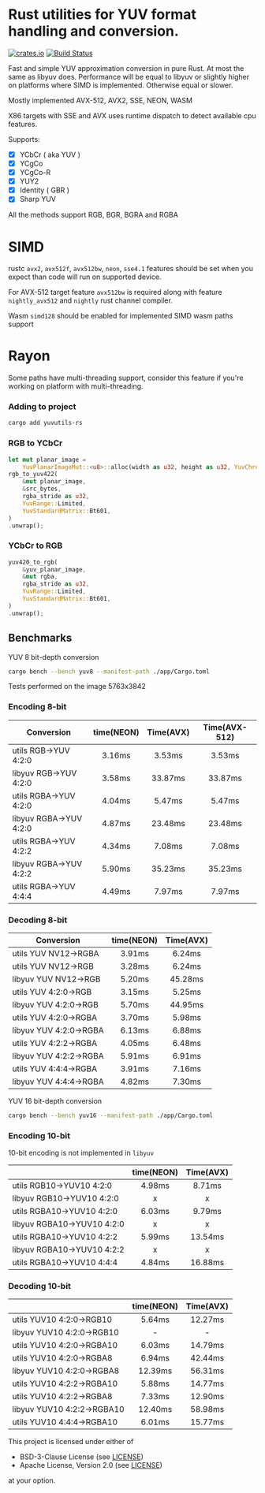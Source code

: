 # Rust utilities for YUV format handling and conversion.

[![crates.io](https://img.shields.io/crates/v/yuvutils-rs.svg)](https://crates.io/crates/yuvutils-rs)
[![Build Status](https://github.com/awxkee/yuvutils-rs/actions/workflows/Build/badge.svg)](https://github.com/awxkee/yuvutils-rs/actions)

Fast and simple YUV approximation conversion in pure Rust. At most the same as libyuv does. Performance will be equal to libyuv or slightly higher on platforms where SIMD is implemented. Otherwise equal or slower. 

Mostly implemented AVX-512, AVX2, SSE, NEON, WASM

X86 targets with SSE and AVX uses runtime dispatch to detect available cpu features.

Supports:
- [x] YCbCr ( aka YUV )
- [x] YCgCo
- [x] YCgCo-R
- [x] YUY2
- [x] Identity ( GBR )
- [x] Sharp YUV

All the methods support RGB, BGR, BGRA and RGBA

# SIMD

rustc `avx2`, `avx512f`, `avx512bw`, `neon`, `sse4.1` features should be set when you expect than code will run on supported device.

For AVX-512 target feature `avx512bw` is required along with feature `nightly_avx512` and `nightly` rust channel compiler.

Wasm `simd128` should be enabled for implemented SIMD wasm paths support

# Rayon 

Some paths have multi-threading support, consider this feature if you're working on platform with multi-threading.

### Adding to project

```bash
cargo add yuvutils-rs
```

### RGB to YCbCr

```rust
let mut planar_image =
    YuvPlanarImageMut::<u8>::alloc(width as u32, height as u32, YuvChromaSubsampling::Yuv420);
rgb_to_yuv422(
    &mut planar_image,
    &src_bytes,
    rgba_stride as u32,
    YuvRange::Limited,
    YuvStandardMatrix::Bt601,
)
.unwrap();
```

### YCbCr to RGB

```rust
yuv420_to_rgb(
    &yuv_planar_image,
    &mut rgba,
    rgba_stride as u32,
    YuvRange::Limited,
    YuvStandardMatrix::Bt601,
)
.unwrap();
```

## Benchmarks

YUV 8 bit-depth conversion

```bash
cargo bench --bench yuv8 --manifest-path ./app/Cargo.toml
```

Tests performed on the image 5763x3842



### Encoding 8-bit

| Conversion             | time(NEON) | Time(AVX) | Time(AVX-512) |
|------------------------|:----------:|:---------:|:-------------:|
| utils RGB->YUV 4:2:0   |   3.16ms   |  3.53ms   |    3.53ms     |
| libyuv RGB->YUV 4:2:0  |   3.58ms   |  33.87ms  |    33.87ms    |
| utils RGBA->YUV 4:2:0  |   4.04ms   |  5.47ms   |    5.47ms     |
| libyuv RGBA->YUV 4:2:0 |   4.87ms   |  23.48ms  |    23.48ms    |
| utils RGBA->YUV 4:2:2  |   4.34ms   |  7.08ms   |    7.08ms     |
| libyuv RGBA->YUV 4:2:2 |   5.90ms   |  35.23ms  |    35.23ms    |
| utils RGBA->YUV 4:4:4  |   4.49ms   |  7.97ms   |    7.97ms     |

### Decoding 8-bit

| Conversion             | time(NEON) | Time(AVX) |
|------------------------|:----------:|:---------:|
| utils YUV NV12->RGBA   |   3.91ms   |  6.24ms   |
| utils YUV NV12->RGB    |   3.28ms   |  6.24ms   |
| libyuv YUV NV12->RGB   |   5.20ms   |  45.28ms  |
| utils YUV 4:2:0->RGB   |   3.15ms   |  5.25ms   |
| libyuv YUV 4:2:0->RGB  |   5.70ms   |  44.95ms  |
| utils YUV 4:2:0->RGBA  |   3.70ms   |  5.98ms   |
| libyuv YUV 4:2:0->RGBA |   6.13ms   |  6.88ms   |
| utils YUV 4:2:2->RGBA  |   4.05ms   |  6.48ms   |
| libyuv YUV 4:2:2->RGBA |   5.91ms   |  6.91ms   |
| utils YUV 4:4:4->RGBA  |   3.91ms   |  7.16ms   |
| libyuv YUV 4:4:4->RGBA |   4.82ms   |  7.30ms   |

YUV 16 bit-depth conversion

```bash
cargo bench --bench yuv16 --manifest-path ./app/Cargo.toml
```

### Encoding 10-bit

10-bit encoding is not implemented in `libyuv`

|                            | time(NEON) | Time(AVX) |
|----------------------------|:----------:|:---------:|
| utils RGB10->YUV10 4:2:0   |   4.98ms   |  8.71ms   |
| libyuv RGB10->YUV10 4:2:0  |     x      |     x     |
| utils RGBA10->YUV10 4:2:0  |   6.03ms   |  9.79ms   |
| libyuv RGBA10->YUV10 4:2:0 |     x      |     x     |
| utils RGBA10->YUV10 4:2:2  |   5.99ms   |  13.54ms  |
| libyuv RGBA10->YUV10 4:2:2 |     x      |     x     |
| utils RGBA10->YUV10 4:4:4  |   4.84ms   |  16.88ms  |

### Decoding 10-bit

|                            | time(NEON) | Time(AVX) |
|----------------------------|:----------:|:---------:|
| utils YUV10 4:2:0->RGB10   |   5.64ms   |  12.27ms  |
| libyuv YUV10 4:2:0->RGB10  |     -      |     -     |
| utils YUV10 4:2:0->RGBA10  |   6.03ms   |  14.79ms  |
| utils YUV10 4:2:0->RGBA8   |   6.94ms   |  42.44ms  |
| libyuv YUV10 4:2:0->RGBA8  |  12.39ms   |  56.31ms  |
| utils YUV10 4:2:2->RGBA10  |   5.88ms   |  14.77ms  |
| utils YUV10 4:2:2->RGBA8   |   7.33ms   |  12.90ms  |
| libyuv YUV10 4:2:2->RGBA10 |  12.40ms   |  58.98ms  |
| utils YUV10 4:4:4->RGBA10  |   6.01ms   |  15.77ms  |

This project is licensed under either of

- BSD-3-Clause License (see [LICENSE](LICENSE.md))
- Apache License, Version 2.0 (see [LICENSE](LICENSE-APACHE.md))

at your option.
